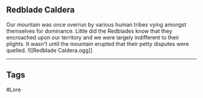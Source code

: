 ## Redblade Caldera
Our mountain was once overrun by various human tribes vying amongst themselves for dominance. Little did the Redblades know that they encroached upon our territory and we were largely indifferent to their plights. It wasn't until the mountain erupted that their petty disputes were quelled.
![[Redblade Caldera.ogg]]

---
## Tags
#Lore 
